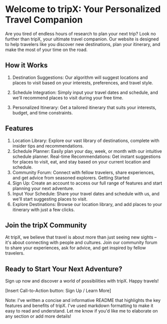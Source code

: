 # Welcome to tripX: Your Personalized Travel Companion

Are you tired of endless hours of research to plan your next trip? Look no further than tripX, your ultimate travel companion. Our website is designed to help travelers like you discover new destinations, plan your itinerary, and make the most of your time on the road.

## How it Works

1. Destination Suggestions: Our algorithm will suggest locations and places to visit based on your interests, preferences, and travel style.

2. Schedule Integration: Simply input your travel dates and schedule, and we'll recommend places to visit during your free time.

3. Personalized Itinerary: Get a tailored itinerary that suits your interests, budget, and time constraints.


## Features

1. Location Library: Explore our vast library of destinations, complete with insider tips and recommendations.
2. Schedule Planner: Easily plan your day, week, or month with our intuitive schedule planner.
Real-time Recommendations: Get instant suggestions for places to visit, eat, and stay based on your current location and schedule.
3. Community Forum: Connect with fellow travelers, share experiences, and get advice from seasoned explorers.
Getting Started
4. Sign Up: Create an account to access our full range of features and start planning your next adventure.
5. Input Your Schedule: Share your travel dates and schedule with us, and we'll start suggesting places to visit.
6. Explore Destinations: Browse our location library, and add places to your itinerary with just a few clicks.

## Join the tripX Community

At tripX, we believe that travel is about more than just seeing new sights – it's about connecting with people and cultures. Join our community forum to share your experiences, ask for advice, and get inspired by fellow travelers.

## Ready to Start Your Next Adventure?
Sign up now and discover a world of possibilities with tripX. Happy travels!

[Insert Call-to-Action button: Sign Up / Learn More]

Note: I've written a concise and informative README that highlights the key features and benefits of tripX. I've used markdown formatting to make it easy to read and understand. Let me know if you'd like me to elaborate on any section or add more details!
